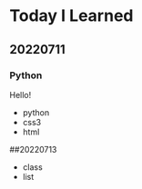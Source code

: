 # Today I Learned

## 20220711

### Python
Hello!

* python
* css3
* html


##20220713
* class
* list
